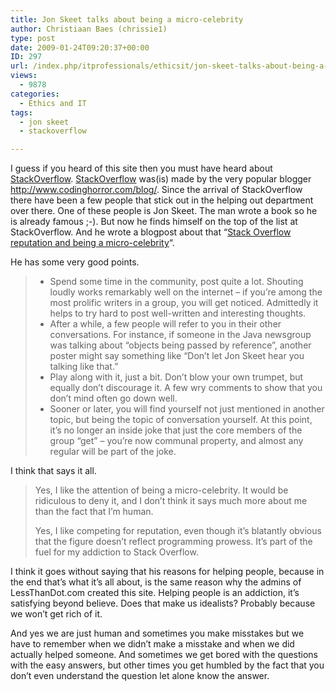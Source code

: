 ```yaml
---
title: Jon Skeet talks about being a micro-celebrity
author: Christiaan Baes (chrissie1)
type: post
date: 2009-01-24T09:20:37+00:00
ID: 297
url: /index.php/itprofessionals/ethicsit/jon-skeet-talks-about-being-a-micro-cele/
views:
  - 9878
categories:
  - Ethics and IT
tags:
  - jon skeet
  - stackoverflow

---
```

I guess if you heard of this site then you must have heard about [StackOverflow][1]. [StackOverflow][1] was(is) made by the very popular blogger http://www.codinghorror.com/blog/. Since the arrival of StackOverflow there have been a few people that stick out in the helping out department over there. One of these people is Jon Skeet. The man wrote a book so he is already famous ;-). But now he finds himself on the top of the list at StackOverflow. And he wrote a blogpost about that &#8220;[Stack Overflow reputation and being a micro-celebrity][2]&#8220;.

He has some very good points. 

>   * Spend some time in the community, post quite a lot. Shouting loudly works remarkably well on the internet &#8211; if you&#8217;re among the most prolific writers in a group, you will get noticed. Admittedly it helps to try hard to post well-written and interesting thoughts.
>   * After a while, a few people will refer to you in their other conversations. For instance, if someone in the Java newsgroup was talking about &#8220;objects being passed by reference&#8221;, another poster might say something like &#8220;Don&#8217;t let Jon Skeet hear you talking like that.&#8221;
>   * Play along with it, just a bit. Don&#8217;t blow your own trumpet, but equally don&#8217;t discourage it. A few wry comments to show that you don&#8217;t mind often go down well.
>   * Sooner or later, you will find yourself not just mentioned in another topic, but being the topic of conversation yourself. At this point, it&#8217;s no longer an inside joke that just the core members of the group &#8220;get&#8221; &#8211; you&#8217;re now communal property, and almost any regular will be part of the joke.

I think that says it all. 

> Yes, I like the attention of being a micro-celebrity. It would be ridiculous to deny it, and I don&#8217;t think it says much more about me than the fact that I&#8217;m human.
> 
> Yes, I like competing for reputation, even though it&#8217;s blatantly obvious that the figure doesn&#8217;t reflect programming prowess. It&#8217;s part of the fuel for my addiction to Stack Overflow.

I think it goes without saying that his reasons for helping people, because in the end that&#8217;s what it&#8217;s all about, is the same reason why the admins of LessThanDot.com created this site. Helping people is an addiction, it&#8217;s satisfying beyond believe. Does that make us idealists? Probably because we won&#8217;t get rich of it. 

And yes we are just human and sometimes you make misstakes but we have to remember when we didn&#8217;t make a misstake and when we did actually helped someone. And sometimes we get bored with the questions with the easy answers, but other times you get humbled by the fact that you don&#8217;t even understand the question let alone know the answer.

 [1]: http://stackoverflow.com/
 [2]: http://msmvps.com/blogs/jon_skeet/archive/2009/01/15/stack-overflow-reputation-and-being-a-micro-celebrity.aspx